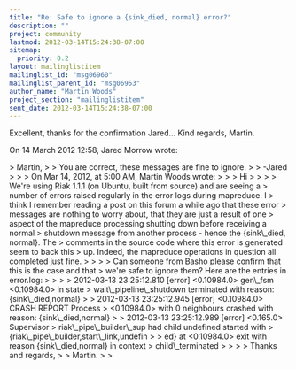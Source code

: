 ```yaml
---
title: "Re: Safe to ignore a {sink_died, normal} error?"
description: ""
project: community
lastmod: 2012-03-14T15:24:38-07:00
sitemap:
  priority: 0.2
layout: mailinglistitem
mailinglist_id: "msg06960"
mailinglist_parent_id: "msg06953"
author_name: "Martin Woods"
project_section: "mailinglistitem"
sent_date: 2012-03-14T15:24:38-07:00
---
```



Excellent, thanks for the confirmation Jared...
Kind regards,
Martin.


On 14 March 2012 12:58, Jared Morrow  wrote:

&gt; Martin,
&gt;
&gt; You are correct, these messages are fine to ignore.
&gt;
&gt; -Jared
&gt;
&gt;
&gt; On Mar 14, 2012, at 5:00 AM, Martin Woods wrote:
&gt;
&gt; &gt; Hi
&gt; &gt;
&gt; &gt; We're using Riak 1.1.1 (on Ubuntu, built from source) and are seeing a
&gt; number of errors raised regularly in the error logs during mapreduce. I
&gt; think I remember reading a post on this forum a while ago that these error
&gt; messages are nothing to worry about, that they are just a result of one
&gt; aspect of the mapreduce processing shutting down before receiving a normal
&gt; shutdown message from another process - hence the {sink\\_died, normal}. The
&gt; comments in the source code where this error is generated seem to back this
&gt; up. Indeed, the mapreduce operations in question all completed just fine.
&gt; &gt;
&gt; &gt; Can someone from Basho please confirm that this is the case and that
&gt; we're safe to ignore them? Here are the entries in error.log:
&gt; &gt;
&gt; &gt; 2012-03-13 23:25:12.810 [error] &lt;0.10984.0&gt; gen\\_fsm &lt;0.10984.0&gt; in state
&gt; wait\\_pipeline\\_shutdown terminated with reason: {sink\\_died,normal}
&gt; &gt; 2012-03-13 23:25:12.945 [error] &lt;0.10984.0&gt; CRASH REPORT Process
&gt; &lt;0.10984.0&gt; with 0 neighbours crashed with reason: {sink\\_died,normal}
&gt; &gt; 2012-03-13 23:25:12.989 [error] &lt;0.165.0&gt; Supervisor
&gt; riak\\_pipe\\_builder\\_sup had child undefined started with
&gt; {riak\\_pipe\\_builder,start\\_link,undefin
&gt; &gt; ed} at &lt;0.10984.0&gt; exit with reason {sink\\_died,normal} in context
&gt; child\\_terminated
&gt; &gt;
&gt; &gt; Thanks and regards,
&gt; &gt; Martin.
&gt; &gt;
